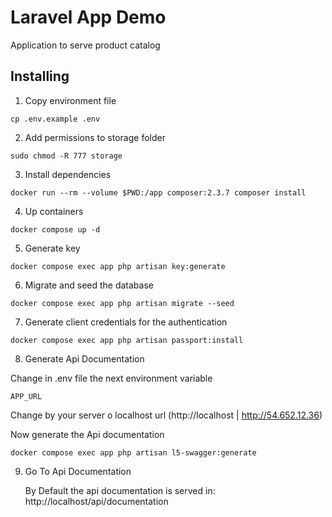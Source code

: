 # Laravel App Demo

Application to serve product catalog

## Installing

1. Copy environment file

```shell
cp .env.example .env
```

2. Add permissions to storage folder

```shell
sudo chmod -R 777 storage
```

3. Install dependencies

```shell
docker run --rm --volume $PWD:/app composer:2.3.7 composer install
```

4. Up containers

```shell
docker compose up -d
```

5. Generate key

```shell
docker compose exec app php artisan key:generate
```

6. Migrate and seed the database

```shell
docker compose exec app php artisan migrate --seed
```

7. Generate client credentials for the authentication

```shell
docker compose exec app php artisan passport:install
```

8. Generate Api Documentation

Change in .env file the next environment variable

```
APP_URL
```

Change by your server o localhost url (http://localhost | http://54.652.12.36)

Now generate the Api documentation

```shell
docker compose exec app php artisan l5-swagger:generate
```

9. Go To Api Documentation

   By Default the api documentation is served in: http://localhost/api/documentation
